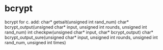 # bcrypt
bcrypt for c.
add: char* getsalt(unsigned int rand_num)
     char* bcrypt_output(unsigned char* input, unsigned int rounds, unsigned int rand_num)
     int checkpw(unsigned char* input, char* bcrypt_output)
     char* bcrypt_output_sure(unsigned char* input, unsigned int rounds, unsigned int rand_num, unsigned int times)
